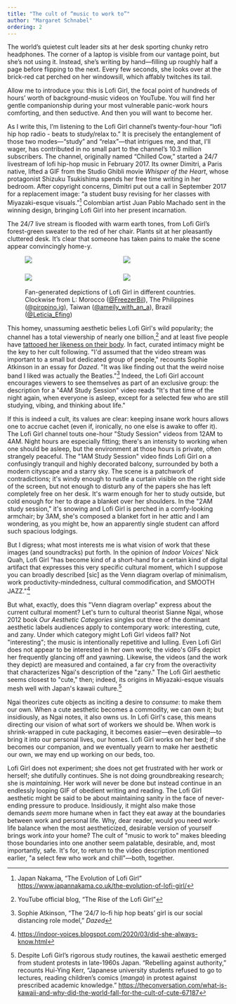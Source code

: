 ```yaml
---
title: "The cult of “music to work to”"
author: "Margaret Schnabel"
ordering: 2
---
```


<style>
    .container {
        display: grid; 
        grid-template-columns: repeat(2, 1fr);
        grid-auto-rows: 1fr;
        gap: 1.5rem;
    }
</style>

The world’s quietest cult leader sits at her desk sporting chunky retro headphones. The corner of a laptop is visible from our vantage point, but she’s not using it. Instead, she’s writing by hand—filling up roughly half a page before flipping to the next. Every few seconds, she looks over at the brick-red cat perched on her windowsill, which affably twitches its tail.

Allow me to introduce you: this is Lofi Girl, the focal point of hundreds of hours’ worth of background-music videos on YouTube. You will find her gentle companionship during your most vulnerable panic-work hours comforting, and then seductive. And then you will want to become her.

As I write this, I’m listening to the Lofi Girl channel’s twenty-four-hour “lofi hip hop radio - beats to study/relax to.” It is precisely the entanglement of those two modes—“study” and “relax”—that intrigues me, and that, I’ll wager, has contributed in no small part to the channel’s 10.3 million subscribers. The channel, originally named “Chilled Cow,” started a 24/7 livestream of lofi hip-hop music in February 2017. Its owner Dimitri, a Paris native, lifted a GIF from the Studio Ghibli movie _Whisper of the Heart_, whose protagonist Shizuku Tsukishima spends her free time writing in her bedroom. After copyright concerns, Dimitri put out a call in September 2017 for a replacement image: “a student busy revising for her classes with Miyazaki-esque visuals.”[^1] Colombian artist Juan Pablo Machado sent in the winning design, bringing Lofi Girl into her present incarnation.

The 24/7 live stream is flooded with warm earth tones, from Lofi Girl’s forest-green sweater to the red of her chair. Plants sit at her pleasantly cluttered desk. It’s clear that someone has taken pains to make the scene appear convincingly home-y.
<figure>
<div class="container">
    <img src="/assets/zine/z6/lofi-girl/lofi1.jpg">
    <img src="/assets/zine/z6/lofi-girl/lofi2.jpg">
    <img src="/assets/zine/z6/lofi-girl/lofi3.jpg">
    <img src="/assets/zine/z6/lofi-girl/lofi4.jpg">
</div>
<br>
<figcaption>Fan-generated depictions of Lofi Girl in different countries. Clockwise from L: Morocco (<a href="https://www.reddit.com/r/Morocco/comments/in59yh/lofi_hip_hop_radio_moroccan_version_inspired_by/">@FreezerBil</a>), The Philippines (<a href="https://www.instagram.com/p/CMqo5QFFEEU/">@piropino.ig</a>), Taiwan (<a href="https://www.instagram.com/ameily_with_an_a/">@ameily_with_an_a</a>), Brazil (<a href="https://www.reddit.com/r/LofiGirl/comments/iluq67/brazilian_version_made_by_leticiaefing_on_twitter/">@Leticia_Efing</a>)</figcaption>
</figure>

This homey, unassuming aesthetic belies Lofi Girl's wild popularity; the channel has a total viewership of nearly one billion,[^2] and at least five people have [tattooed her likeness on their body](https://www.instagram.com/p/CbLM2TwgNOc/). In fact, curated intimacy might be the key to her cult following. "I'd assumed that the video stream was important to a small but dedicated group of people," recounts Sophie Atkinson in an essay for *Dazed*. "It was like finding out that the weird noise band I liked was actually the Beatles."[^3] Indeed, the Lofi Girl account encourages viewers to see themselves as part of an exclusive group: the description for a "4AM Study Session" video reads "It's that time of the night again, when everyone is asleep, except for a selected few who are still studying, vibing, and thinking about life."

If this is indeed a cult, its values are clear: keeping insane work hours allows one to accrue cachet (even if, ironically, no one else is awake to offer it). The Lofi Girl channel touts one-hour "Study Session" videos from 12AM to 4AM. Night hours are especially fitting; there's an intensity to working when one should be asleep, but the environment at those hours is private, often strangely peaceful. The "1AM Study Session" video finds Lofi Girl on a confusingly tranquil and highly decorated balcony, surrounded by both a modern cityscape and a starry sky. The scene is a patchwork of contradictions; it's windy enough to rustle a curtain visible on the right side of the screen, but not enough to disturb any of the papers she has left completely free on her desk. It's warm enough for her to study outside, but cold enough for her to drape a blanket over her shoulders. In the "2AM study session," it's snowing and Lofi Girl is perched in a comfy-looking armchair; by 3AM, she's composed a blanket fort in her attic and I am wondering, as you might be, how an apparently single student can afford such spacious lodgings.

But I digress; what most interests me is what vision of work that these images (and soundtracks) put forth. In the opinion of *Indoor Voices*' Nick Quah, Lofi Girl "has become kind of a short-hand for a certain kind of digital artifact that expresses this very specific cultural moment, which I suppose you can broadly described [sic] as the Venn diagram overlap of minimalism, work productivity-mindedness, cultural commodification, and SMOOTH JAZZ."[^4]

But what, exactly, does this "Venn diagram overlap" express about the current cultural moment? Let's turn to cultural theorist Sianne Ngai, whose 2012 book *Our Aesthetic Categories* singles out three of the dominant aesthetic labels audiences apply to contemporary work: interesting, cute, and zany. Under which category might Lofi Girl videos fall? Not "interesting"; the music is intentionally repetitive and lulling. Even Lofi Girl does not appear to be interested in her own work; the video's GIFs depict her frequently glancing off and yawning. Likewise, the videos (and the work they depict) are measured and contained, a far cry from the overactivity that characterizes Ngai's description of the "zany." The Lofi Girl aesthetic seems closest to "cute," then; indeed, its origins in Miyazaki-esque visuals mesh well with Japan's kawaii culture.[^5]

Ngai theorizes cute objects as inciting a desire to *consume*: to make them our own. When a cute aesthetic becomes a commodity, we can own it; but insidiously, as Ngai notes, it also owns us. In Lofi Girl's case, this means directing our vision of what sort of workers we should be. When work is shrink-wrapped in cute packaging, it becomes easier—even desirable—to bring it into our personal lives, our homes. Lofi Girl works on her bed; if she becomes our companion, and we eventually yearn to make her aesthetic our own, we may end up working on our beds, too.

Lofi Girl does not experiment; she does not get frustrated with her work or herself; she dutifully continues. She is not doing groundbreaking research; she is *maintaining*. Her work will never be done but instead continue in an endlessly looping GIF of obedient writing and reading. The Lofi Girl aesthetic might be said to be about maintaining sanity in the face of never-ending pressure to produce. Insidiously, it might also make those demands *seem* more humane when in fact they eat away at the boundaries between work and personal life. Why, dear reader, would you need work-life balance when the most aestheticized, desirable version of yourself brings work *into* your home? The cult of "music to work to" makes bleeding those boundaries into one another seem palatable, desirable, and, most importantly, safe. It's for, to return to the video description mentioned earlier, "a select few who work and chill"—both, together.

[^1]: Japan Nakama, “The Evolution of Lofi Girl” \
https://www.japannakama.co.uk/the-evolution-of-lofi-girl/
[^2]: YouTube official blog, “The Rise of the Lofi Girl”
[^3]: Sophie Atkinson, “The ‘24/7 lo-fi hip hop beats’ girl is our social distancing role model,” _Dazed_
[^4]: https://indoor-voices.blogspot.com/2020/03/did-she-always-know.html
[^5]: Despite Lofi Girl’s rigorous study routines, the kawaii aesthetic emerged from student protests in late-1960s Japan. “Rebelling against authority,” recounts Hui-Ying Kerr, “Japanese university students refused to go to lectures, reading children’s comics (_manga_) in protest against prescribed academic knowledge.” https://theconversation.com/what-is-kawaii-and-why-did-the-world-fall-for-the-cult-of-cute-67187
